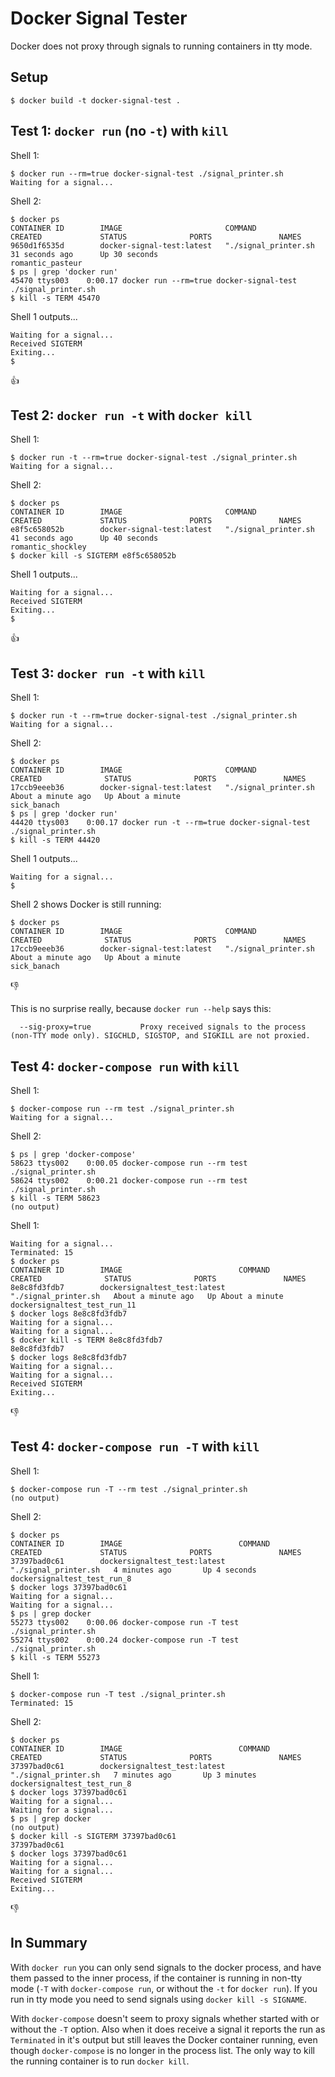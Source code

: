 # Docker Signal Tester

Docker does not proxy through signals to running containers in tty mode.

## Setup

```
$ docker build -t docker-signal-test .
```

## Test 1: `docker run` (no `-t`) with `kill`

Shell 1:

```
$ docker run --rm=true docker-signal-test ./signal_printer.sh
Waiting for a signal...
```

Shell 2:

```
$ docker ps
CONTAINER ID        IMAGE                       COMMAND                CREATED             STATUS              PORTS               NAMES
9650d1f6535d        docker-signal-test:latest   "./signal_printer.sh   31 seconds ago      Up 30 seconds                           romantic_pasteur    
$ ps | grep 'docker run'
45470 ttys003    0:00.17 docker run --rm=true docker-signal-test ./signal_printer.sh
$ kill -s TERM 45470
```

Shell 1 outputs...

```
Waiting for a signal...
Received SIGTERM
Exiting...
$
```

:thumbsup:

## Test 2: `docker run -t` with `docker kill`

Shell 1:

```
$ docker run -t --rm=true docker-signal-test ./signal_printer.sh
Waiting for a signal...
```

Shell 2:

```
$ docker ps
CONTAINER ID        IMAGE                       COMMAND                CREATED             STATUS              PORTS               NAMES
e8f5c658052b        docker-signal-test:latest   "./signal_printer.sh   41 seconds ago      Up 40 seconds                           romantic_shockley   
$ docker kill -s SIGTERM e8f5c658052b
```

Shell 1 outputs...

```
Waiting for a signal...
Received SIGTERM
Exiting...
$
```

:thumbsup:

## Test 3: `docker run -t` with `kill`

Shell 1:

```
$ docker run -t --rm=true docker-signal-test ./signal_printer.sh
Waiting for a signal...
```

Shell 2:

```
$ docker ps
CONTAINER ID        IMAGE                       COMMAND                CREATED              STATUS              PORTS               NAMES
17ccb9eeeb36        docker-signal-test:latest   "./signal_printer.sh   About a minute ago   Up About a minute                       sick_banach         
$ ps | grep 'docker run'
44420 ttys003    0:00.17 docker run -t --rm=true docker-signal-test ./signal_printer.sh
$ kill -s TERM 44420
```

Shell 1 outputs...

```
Waiting for a signal...
$
```

Shell 2 shows Docker is still running:

```
$ docker ps
CONTAINER ID        IMAGE                       COMMAND                CREATED              STATUS              PORTS               NAMES
17ccb9eeeb36        docker-signal-test:latest   "./signal_printer.sh   About a minute ago   Up About a minute                       sick_banach         
```

:thumbsdown:

This is no surprise really, because `docker run --help` says this:

```
  --sig-proxy=true           Proxy received signals to the process (non-TTY mode only). SIGCHLD, SIGSTOP, and SIGKILL are not proxied.
```

## Test 4: `docker-compose run` with `kill`

Shell 1:

```
$ docker-compose run --rm test ./signal_printer.sh
Waiting for a signal...
```

Shell 2:

```
$ ps | grep 'docker-compose'
58623 ttys002    0:00.05 docker-compose run --rm test ./signal_printer.sh
58624 ttys002    0:00.21 docker-compose run --rm test ./signal_printer.sh
$ kill -s TERM 58623
(no output)
```

Shell 1:

```
Waiting for a signal...
Terminated: 15
$ docker ps
CONTAINER ID        IMAGE                          COMMAND                CREATED              STATUS              PORTS               NAMES
8e8c8fd3fdb7        dockersignaltest_test:latest   "./signal_printer.sh   About a minute ago   Up About a minute                       dockersignaltest_test_run_11   
$ docker logs 8e8c8fd3fdb7
Waiting for a signal...
Waiting for a signal...
$ docker kill -s TERM 8e8c8fd3fdb7
8e8c8fd3fdb7
$ docker logs 8e8c8fd3fdb7
Waiting for a signal...
Waiting for a signal...
Received SIGTERM
Exiting...
```

:thumbsdown:

## Test 4: `docker-compose run -T` with `kill`

Shell 1:

```
$ docker-compose run -T --rm test ./signal_printer.sh
(no output)
```

Shell 2:

```
$ docker ps
CONTAINER ID        IMAGE                          COMMAND                CREATED             STATUS              PORTS               NAMES
37397bad0c61        dockersignaltest_test:latest   "./signal_printer.sh   4 minutes ago       Up 4 seconds                            dockersignaltest_test_run_8   
$ docker logs 37397bad0c61
Waiting for a signal...
Waiting for a signal...
$ ps | grep docker
55273 ttys002    0:00.06 docker-compose run -T test ./signal_printer.sh
55274 ttys002    0:00.24 docker-compose run -T test ./signal_printer.sh
$ kill -s TERM 55273
```

Shell 1:

```
$ docker-compose run -T test ./signal_printer.sh
Terminated: 15
```

Shell 2:

```
$ docker ps
CONTAINER ID        IMAGE                          COMMAND                CREATED             STATUS              PORTS               NAMES
37397bad0c61        dockersignaltest_test:latest   "./signal_printer.sh   7 minutes ago       Up 3 minutes                            dockersignaltest_test_run_8
$ docker logs 37397bad0c61
Waiting for a signal...
Waiting for a signal...
$ ps | grep docker
(no output)
$ docker kill -s SIGTERM 37397bad0c61
37397bad0c61
$ docker logs 37397bad0c61
Waiting for a signal...
Waiting for a signal...
Received SIGTERM
Exiting...
```

:thumbsdown:

## In Summary

With `docker run` you can only send signals to the docker process, and have them passed to the inner process, if the container is running in non-tty mode (`-T` with `docker-compose run`, or without the `-t` for `docker run`). If you run in tty mode you need to send signals using `docker kill -s SIGNAME`.

With `docker-compose` doesn't seem to proxy signals whether started with or without the `-T` option. Also when it does receive a signal it reports the run as `Terminated` in it's output but still leaves the Docker container running, even though `docker-compose` is no longer in the process list. The only way to kill the running container is to run `docker kill`.
